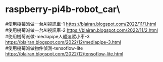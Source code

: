 # raspberry-pi4b-robot_car\
#使用樹莓派做一台AI視訊車-1 https://blairan.blogspot.com/2022/11/1.html  
#使用樹莓派做一台AI視訊車-2 https://blairan.blogspot.com/2022/11/2.html  
#使用樹莓派做-mediapipe人體追蹤小車-3 https://blairan.blogspot.com/2022/12/mediapipe-3.html  
#使用樹莓派做物件偵測-tensoflow-lite https://blairan.blogspot.com/2022/12/tensoflow-lite.html  

